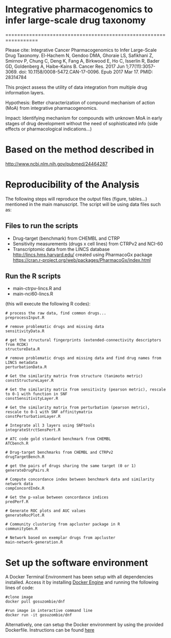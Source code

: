 # Integrative pharmacogenomics to infer large-scale drug taxonomy 
=================================================================


Please cite: Integrative Cancer Pharmacogenomics to Infer Large-Scale Drug Taxonomy.
El-Hachem N, Gendoo DMA, Ghoraie LS, Safikhani Z, Smirnov P, Chung C, Deng K, Fang A, Birkwood E, Ho C, Isserlin R, Bader GD, Goldenberg A, Haibe-Kains B.
Cancer Res. 2017 Jun 1;77(11):3057-3069. doi: 10.1158/0008-5472.CAN-17-0096. Epub 2017 Mar 17.
PMID: 28314784

This project assess the utility of data integration from multiple drug information layers.

Hypothesis: Better characterization of compound mechanism of action (MoA) from integrative pharmacogenomics.

Impact: Identifying mechanism for compounds with unknown MoA in early stages of drug development without the need 
of sophisticated info (side effects or pharmacological indications...) 

# Based on the method described in 
http://www.ncbi.nlm.nih.gov/pubmed/24464287


# Reproducibility of the Analysis 

The following steps will reproduce the output files (figure, tables...) mentioned in the main manuscript.
The script will be using data files such as:

## Files to run the scripts 

- Drug-target (benchmark) from CHEMBL and CTRP
- Sensitivity measurements (drugs x cell lines) from CTRPv2 and NCI-60
- Transcriptomic data from the LINCS database http://lincs.hms.harvard.edu/ created using PharmacoGx package https://cran.r-project.org/web/packages/PharmacoGx/index.html

## Run the R scripts 

* main-ctrpv-lincs.R and 
* main-nci60-lincs.R

(this will execute the following R codes):

```
# process the raw data, find common drugs...
preprocessInput.R 	

# remove problematic drugs and missing data
sensitivityData.R 	

# get the structural fingerprints (extended-connectivity descriptors from RCDK)
structureData.R 

# remove problematic drugs and missing data and find drug names from LINCS metadata
perturbationData.R 	

# Get the similarity matrix from structure (tanimoto metric)
constStructureLayer.R 	

# Get the similarity matrix from sensitivity (pearson metric), rescale to 0-1 with function in SNF
constSensitivityLayer.R	

# Get the similarity matrix from perturbation (pearson metric), rescale to 0-1 with SNF affinitymatrix
constPerturbationLayer.R

# Integrate all 3 layers using SNFtools
integrateStrctSensPert.R	

# ATC code gold standard benchmark from CHEMBL
ATCbench.R	

# Drug-target benchmarks from CHEMBL and CTRPv2
drugTargetBench.R	

# get the pairs of drugs sharing the same target (0 or 1)
generateDrugPairs.R	

# Compute concordance index between benchmark data and similarity network data
compConcordIndx.R	

# Get the p-value between concordance indices
predPerf.R	

# Generate ROC plots and AUC values
generateRocPlot.R	

# Community clustering from apcluster package in R
communityGen.R

# Network based on exemplar drugs from apcluster
main-network-generation.R	

```

# Set up the software environment

A Docker Terminal Environment has been setup with all dependencies installed. Access it by installing [Docker Engine](https://www.docker.com/community-edition) and running the following lines of code:

```
#clone image
docker pull gosuzombie/dnf

#run image in interactive command line 
docker run -it gosuzombie/dnf
```

Alternatively, one can setup the Docker environment by using the provided Dockerfile. Instructions can be found [here](https://docs.docker.com/engine/getstarted/step_four/) 
